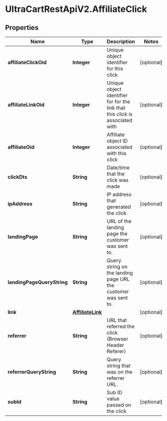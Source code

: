 # UltraCartRestApiV2.AffiliateClick

## Properties
Name | Type | Description | Notes
------------ | ------------- | ------------- | -------------
**affiliateClickOid** | **Integer** | Unique object identifier for this click | [optional] 
**affiliateLinkOid** | **Integer** | Unique object identifier for for the link that this click is associated with | [optional] 
**affiliateOid** | **Integer** | Affiliate object ID associated with this click | [optional] 
**clickDts** | **String** | Date/time that the click was made | [optional] 
**ipAddress** | **String** | IP address that generated the click | [optional] 
**landingPage** | **String** | URL of the landing page the customer was sent to. | [optional] 
**landingPageQueryString** | **String** | Query string on the landing page URL the customer was sent to. | [optional] 
**link** | [**AffiliateLink**](AffiliateLink.md) |  | [optional] 
**referrer** | **String** | URL that referred the click (Browser Header Referer) | [optional] 
**referrerQueryString** | **String** | Query string that was on the referrer URL. | [optional] 
**subId** | **String** | Sub ID value passed on the click | [optional] 


